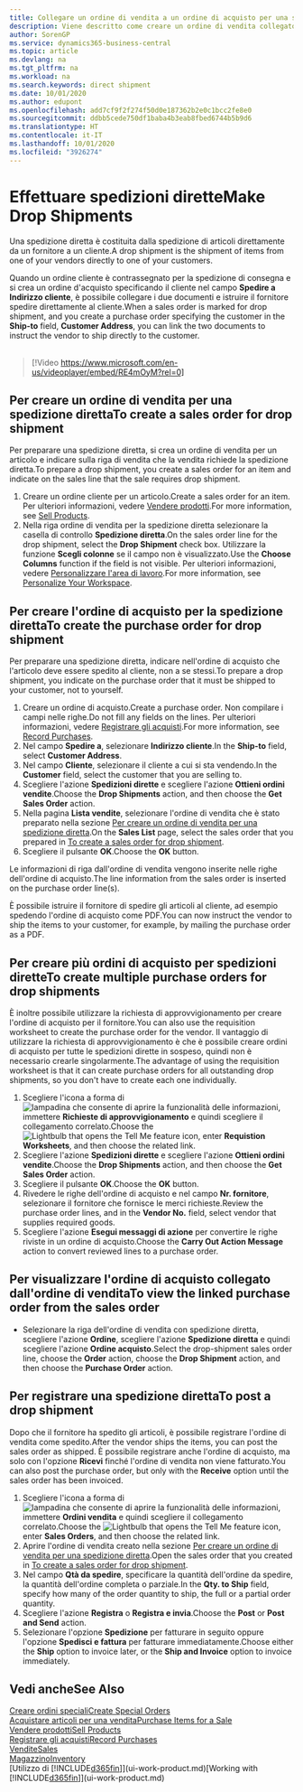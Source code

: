 ```yaml
---
title: Collegare un ordine di vendita a un ordine di acquisto per una spedizione diretta | Documenti Microsoft
description: Viene descritto come creare un ordine di vendita collegato a un ordine di acquisto per consentire la spedizione diretta dal fornitore al cliente.
author: SorenGP
ms.service: dynamics365-business-central
ms.topic: article
ms.devlang: na
ms.tgt_pltfrm: na
ms.workload: na
ms.search.keywords: direct shipment
ms.date: 10/01/2020
ms.author: edupont
ms.openlocfilehash: add7cf9f2f274f50d0e187362b2e0c1bcc2fe8e0
ms.sourcegitcommit: ddbb5cede750df1baba4b3eab8fbed6744b5b9d6
ms.translationtype: HT
ms.contentlocale: it-IT
ms.lasthandoff: 10/01/2020
ms.locfileid: "3926274"
---
```

# <a name="make-drop-shipments"></a><span data-ttu-id="eabe9-103">Effettuare spedizioni dirette</span><span class="sxs-lookup"><span data-stu-id="eabe9-103">Make Drop Shipments</span></span>

<span data-ttu-id="eabe9-104">Una spedizione diretta è costituita dalla spedizione di articoli direttamente da un fornitore a un cliente.</span><span class="sxs-lookup"><span data-stu-id="eabe9-104">A drop shipment is the shipment of items from one of your vendors directly to one of your customers.</span></span>

<span data-ttu-id="eabe9-105">Quando un ordine cliente è contrassegnato per la spedizione di consegna e si crea un ordine d'acquisto specificando il cliente nel campo **Spedire a** **Indirizzo cliente**, è possibile collegare i due documenti e istruire il fornitore spedire direttamente al cliente.</span><span class="sxs-lookup"><span data-stu-id="eabe9-105">When a sales order is marked for drop shipment, and you create a purchase order specifying the customer in the **Ship-to** field, **Customer Address**, you can link the two documents to instruct the vendor to ship directly to the customer.</span></span>
<br><br>  
  
> [!Video https://www.microsoft.com/en-us/videoplayer/embed/RE4mOyM?rel=0]

## <a name="to-create-a-sales-order-for-drop-shipment"></a><span data-ttu-id="eabe9-106">Per creare un ordine di vendita per una spedizione diretta</span><span class="sxs-lookup"><span data-stu-id="eabe9-106">To create a sales order for drop shipment</span></span>

<span data-ttu-id="eabe9-107">Per preparare una spedizione diretta, si crea un ordine di vendita per un articolo e indicare sulla riga di vendita che la vendita richiede la spedizione diretta.</span><span class="sxs-lookup"><span data-stu-id="eabe9-107">To prepare a drop shipment, you create a sales order for an item and indicate on the sales line that the sale requires drop shipment.</span></span>

1. <span data-ttu-id="eabe9-108">Creare un ordine cliente per un articolo.</span><span class="sxs-lookup"><span data-stu-id="eabe9-108">Create a sales order for an item.</span></span> <span data-ttu-id="eabe9-109">Per ulteriori informazioni, vedere [Vendere prodotti](sales-how-sell-products.md).</span><span class="sxs-lookup"><span data-stu-id="eabe9-109">For more information, see [Sell Products](sales-how-sell-products.md).</span></span>
2. <span data-ttu-id="eabe9-110">Nella riga ordine di vendita per la spedizione diretta selezionare la casella di controllo **Spedizione diretta**.</span><span class="sxs-lookup"><span data-stu-id="eabe9-110">On the sales order line for the drop shipment, select the **Drop Shipment** check box.</span></span> <span data-ttu-id="eabe9-111">Utilizzare la funzione **Scegli colonne** se il campo non è visualizzato.</span><span class="sxs-lookup"><span data-stu-id="eabe9-111">Use the **Choose Columns** function if the field is not visible.</span></span> <span data-ttu-id="eabe9-112">Per ulteriori informazioni, vedere [Personalizzare l'area di lavoro](ui-personalization-user.md).</span><span class="sxs-lookup"><span data-stu-id="eabe9-112">For more information, see [Personalize Your Workspace](ui-personalization-user.md).</span></span>

## <a name="to-create-the-purchase-order-for-drop-shipment"></a><span data-ttu-id="eabe9-113">Per creare l'ordine di acquisto per la spedizione diretta</span><span class="sxs-lookup"><span data-stu-id="eabe9-113">To create the purchase order for drop shipment</span></span>

<span data-ttu-id="eabe9-114">Per preparare una spedizione diretta, indicare nell'ordine di acquisto che l'articolo deve essere spedito al cliente, non a se stessi.</span><span class="sxs-lookup"><span data-stu-id="eabe9-114">To prepare a drop shipment, you indicate on the purchase order that it must be shipped to your customer, not to yourself.</span></span>

1. <span data-ttu-id="eabe9-115">Creare un ordine di acquisto.</span><span class="sxs-lookup"><span data-stu-id="eabe9-115">Create a purchase order.</span></span> <span data-ttu-id="eabe9-116">Non compilare i campi nelle righe.</span><span class="sxs-lookup"><span data-stu-id="eabe9-116">Do not fill any fields on the lines.</span></span> <span data-ttu-id="eabe9-117">Per ulteriori informazioni, vedere [Registrare gli acquisti](purchasing-how-record-purchases.md).</span><span class="sxs-lookup"><span data-stu-id="eabe9-117">For more information, see [Record Purchases](purchasing-how-record-purchases.md).</span></span>
2. <span data-ttu-id="eabe9-118">Nel campo **Spedire a**, selezionare **Indirizzo cliente**.</span><span class="sxs-lookup"><span data-stu-id="eabe9-118">In the **Ship-to** field, select **Customer Address**.</span></span>
3. <span data-ttu-id="eabe9-119">Nel campo **Cliente**, selezionare il cliente a cui si sta vendendo.</span><span class="sxs-lookup"><span data-stu-id="eabe9-119">In the **Customer** field, select the customer that you are selling to.</span></span>
4. <span data-ttu-id="eabe9-120">Scegliere l'azione **Spedizioni dirette** e scegliere l'azione **Ottieni ordini vendite**.</span><span class="sxs-lookup"><span data-stu-id="eabe9-120">Choose the **Drop Shipments** action, and then choose the **Get Sales Order** action.</span></span>
5. <span data-ttu-id="eabe9-121">Nella pagina **Lista vendite**, selezionare l'ordine di vendita che è stato preparato nella sezione [Per creare un ordine di vendita per una spedizione diretta](sales-how-drop-shipment.md#to-create-a-sales-order-for-drop-shipment).</span><span class="sxs-lookup"><span data-stu-id="eabe9-121">On the **Sales List** page, select the sales order that you prepared in [To create a sales order for drop shipment](sales-how-drop-shipment.md#to-create-a-sales-order-for-drop-shipment).</span></span>
6. <span data-ttu-id="eabe9-122">Scegliere il pulsante **OK**.</span><span class="sxs-lookup"><span data-stu-id="eabe9-122">Choose the **OK** button.</span></span>

<span data-ttu-id="eabe9-123">Le informazioni di riga dall'ordine di vendita vengono inserite nelle righe dell'ordine di acquisto.</span><span class="sxs-lookup"><span data-stu-id="eabe9-123">The line information from the sales order is inserted on the purchase order line(s).</span></span>

<span data-ttu-id="eabe9-124">È possibile istruire il fornitore di spedire gli articoli al cliente, ad esempio spedendo l'ordine di acquisto come PDF.</span><span class="sxs-lookup"><span data-stu-id="eabe9-124">You can now instruct the vendor to ship the items to your customer, for example, by mailing the purchase order as a PDF.</span></span>     

## <a name="to-create-multiple-purchase-orders-for-drop-shipments"></a><span data-ttu-id="eabe9-125">Per creare più ordini di acquisto per spedizioni dirette</span><span class="sxs-lookup"><span data-stu-id="eabe9-125">To create multiple purchase orders for drop shipments</span></span>

<span data-ttu-id="eabe9-126">È inoltre possibile utilizzare la richiesta di approvvigionamento per creare l'ordine di acquisto per il fornitore.</span><span class="sxs-lookup"><span data-stu-id="eabe9-126">You can also use the requisition worksheet to create the purchase order for the vendor.</span></span> <span data-ttu-id="eabe9-127">Il vantaggio di utilizzare la richiesta di approvvigionamento è che è possibile creare ordini di acquisto per tutte le spedizioni dirette in sospeso, quindi non è necessario crearle singolarmente.</span><span class="sxs-lookup"><span data-stu-id="eabe9-127">The advantage of using the requisition worksheet is that it can create purchase orders for all outstanding drop shipments, so you don't have to create each one individually.</span></span>

1. <span data-ttu-id="eabe9-128">Scegliere l'icona a forma di ![lampadina che consente di aprire la funzionalità delle informazioni](media/ui-search/search_small.png "Informazioni sull'operazione che si desidera eseguire"), immettere **Richieste di approvvigionamento** e quindi scegliere il collegamento correlato.</span><span class="sxs-lookup"><span data-stu-id="eabe9-128">Choose the ![Lightbulb that opens the Tell Me feature](media/ui-search/search_small.png "Tell me what you want to do") icon, enter **Requistion Worksheets**, and then choose the related link.</span></span>
2. <span data-ttu-id="eabe9-129">Scegliere l'azione **Spedizioni dirette** e scegliere l'azione **Ottieni ordini vendite**.</span><span class="sxs-lookup"><span data-stu-id="eabe9-129">Choose the **Drop Shipments** action, and then choose the **Get Sales Order** action.</span></span>
3. <span data-ttu-id="eabe9-130">Scegliere il pulsante **OK**.</span><span class="sxs-lookup"><span data-stu-id="eabe9-130">Choose the **OK** button.</span></span>
4. <span data-ttu-id="eabe9-131">Rivedere le righe dell'ordine di acquisto e nel campo **Nr. fornitore**, selezionare il fornitore che fornisce le merci richieste.</span><span class="sxs-lookup"><span data-stu-id="eabe9-131">Review the purchase order lines, and in the **Vendor No.** field, select vendor that supplies required goods.</span></span> 
5. <span data-ttu-id="eabe9-132">Scegliere l'azione **Esegui messaggi di azione** per convertire le righe riviste in un ordine di acquisto.</span><span class="sxs-lookup"><span data-stu-id="eabe9-132">Choose the **Carry Out Action Message** action to convert reviewed lines to a purchase order.</span></span>

## <a name="to-view-the-linked-purchase-order-from-the-sales-order"></a><span data-ttu-id="eabe9-133">Per visualizzare l'ordine di acquisto collegato dall'ordine di vendita</span><span class="sxs-lookup"><span data-stu-id="eabe9-133">To view the linked purchase order from the sales order</span></span>

* <span data-ttu-id="eabe9-134">Selezionare la riga dell'ordine di vendita con spedizione diretta, scegliere l'azione **Ordine**, scegliere l'azione **Spedizione diretta** e quindi scegliere l'azione **Ordine acquisto**.</span><span class="sxs-lookup"><span data-stu-id="eabe9-134">Select the drop-shipment sales order line, choose the **Order** action, choose the **Drop Shipment** action, and then choose the **Purchase Order** action.</span></span>

## <a name="to-post-a-drop-shipment"></a><span data-ttu-id="eabe9-135">Per registrare una spedizione diretta</span><span class="sxs-lookup"><span data-stu-id="eabe9-135">To post a drop shipment</span></span>

<span data-ttu-id="eabe9-136">Dopo che il fornitore ha spedito gli articoli, è possibile registrare l'ordine di vendita come spedito.</span><span class="sxs-lookup"><span data-stu-id="eabe9-136">After the vendor ships the items, you can post the sales order as shipped.</span></span> <span data-ttu-id="eabe9-137">È possibile registrare anche l'ordine di acquisto, ma solo con l'opzione **Ricevi** finché l'ordine di vendita non viene fatturato.</span><span class="sxs-lookup"><span data-stu-id="eabe9-137">You can also post the purchase order, but only with the **Receive** option until the sales order has been invoiced.</span></span>

1. <span data-ttu-id="eabe9-138">Scegliere l'icona a forma di ![lampadina che consente di aprire la funzionalità delle informazioni](media/ui-search/search_small.png "Informazioni sull'operazione che si desidera eseguire"), immettere **Ordini vendita** e quindi scegliere il collegamento correlato.</span><span class="sxs-lookup"><span data-stu-id="eabe9-138">Choose the ![Lightbulb that opens the Tell Me feature](media/ui-search/search_small.png "Tell me what you want to do") icon, enter **Sales Orders**, and then choose the related link.</span></span>
2. <span data-ttu-id="eabe9-139">Aprire l'ordine di vendita creato nella sezione [Per creare un ordine di vendita per una spedizione diretta](#to-create-a-sales-order-for-drop-shipment).</span><span class="sxs-lookup"><span data-stu-id="eabe9-139">Open the sales order that you created in [To create a sales order for drop shipment](#to-create-a-sales-order-for-drop-shipment).</span></span>
3. <span data-ttu-id="eabe9-140">Nel campo **Qtà da spedire**, specificare la quantità dell'ordine da spedire, la quantità dell'ordine completa o parziale.</span><span class="sxs-lookup"><span data-stu-id="eabe9-140">In the **Qty. to Ship** field, specify how many of the order quantity to ship, the full or a partial order quantity.</span></span>
4. <span data-ttu-id="eabe9-141">Scegliere l'azione **Registra** o **Registra e invia**.</span><span class="sxs-lookup"><span data-stu-id="eabe9-141">Choose the **Post** or **Post and Send** action.</span></span>
5. <span data-ttu-id="eabe9-142">Selezionare l'opzione **Spedizione** per fatturare in seguito oppure l'opzione **Spedisci e fattura** per fatturare immediatamente.</span><span class="sxs-lookup"><span data-stu-id="eabe9-142">Choose either the **Ship** option to invoice later, or the **Ship and Invoice** option to invoice immediately.</span></span>

## <a name="see-also"></a><span data-ttu-id="eabe9-143">Vedi anche</span><span class="sxs-lookup"><span data-stu-id="eabe9-143">See Also</span></span>

[<span data-ttu-id="eabe9-144">Creare ordini speciali</span><span class="sxs-lookup"><span data-stu-id="eabe9-144">Create Special Orders</span></span>](sales-how-to-create-special-orders.md)  
[<span data-ttu-id="eabe9-145">Acquistare articoli per una vendita</span><span class="sxs-lookup"><span data-stu-id="eabe9-145">Purchase Items for a Sale</span></span>](purchasing-how-purchase-products-sale.md)  
[<span data-ttu-id="eabe9-146">Vendere prodotti</span><span class="sxs-lookup"><span data-stu-id="eabe9-146">Sell Products</span></span>](sales-how-sell-products.md)  
[<span data-ttu-id="eabe9-147">Registrare gli acquisti</span><span class="sxs-lookup"><span data-stu-id="eabe9-147">Record Purchases</span></span>](purchasing-how-record-purchases.md)  
[<span data-ttu-id="eabe9-148">Vendite</span><span class="sxs-lookup"><span data-stu-id="eabe9-148">Sales</span></span>](sales-manage-sales.md)  
[<span data-ttu-id="eabe9-149">Magazzino</span><span class="sxs-lookup"><span data-stu-id="eabe9-149">Inventory</span></span>](inventory-manage-inventory.md)  
<span data-ttu-id="eabe9-150">[Utilizzo di [!INCLUDE[d365fin](includes/d365fin_md.md)]](ui-work-product.md)</span><span class="sxs-lookup"><span data-stu-id="eabe9-150">[Working with [!INCLUDE[d365fin](includes/d365fin_md.md)]](ui-work-product.md)</span></span>
